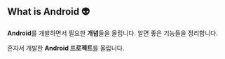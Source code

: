 ## What is Android 👽

**Android**를 개발하면서 필요한 **개념**들을 올립니다. 알면 좋은 기능들을 정리합니다.

혼자서 개발한 **Android 프로젝트**를 올립니다.
